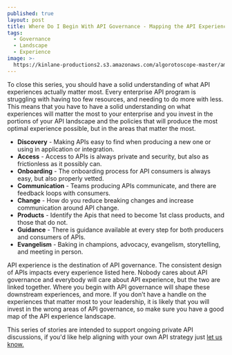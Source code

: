 ```yaml
---
published: true
layout: post
title: Where Do I Begin With API Governance - Mapping the API Experience Landscape
tags:
  - Governance
  - Landscape
  - Experience
image: >-
  https://kinlane-productions2.s3.amazonaws.com/algorotoscope-master/america-immigration_dumping-ground-statue-of-liberty-front-bright.jpg
---
```

To close this series, you should have a solid understanding of what API experiences actually matter most. Every enterprise API program is struggling with having too few resources, and needing to do more with less. This means that you have to have a solid understanding on what experiences will matter the most to your enterprise and you invest in the portions of your API landscape and the policies that will produce the most optimal experience possible, but in the areas that matter the most.

  - **Discovery** - Making APIs easy to find when producing a new one or using in application or integration.
  - **Access** - Access to APIs is always private and security, but also as frictionless as it possibly can.
  - **Onboarding** - The onboarding process for API consumers is always easy, but also properly vetted. 
  - **Communication** - Teams producing APIs communicate, and there are feedback loops with consumers.
  - **Change** - How do you reduce breaking changes and increase communication around API change.
  - **Products** - Identify the Apis that need to become 1st class products, and those that do not.
  - **Guidance** - There is guidance available at every step for both producers and consumers of APIs.
  - **Evangelism** - Baking in champions, advocacy, evangelism, storytelling, and meeting in person.

API experience is the destination of API governance. The consistent design of APIs impacts every experience listed here. Nobody cares about API governance and everybody will care about API experience, but the two are linked together. Where you begin with API governance will shape these downstream experiences, and more. If you don’t have a handle on the experiences that matter most to your leadership, it is likely that you will invest in the wrong areas of API governance, so make sure you have a good map of the API experience landscape. 

<div id="process-banner" class="alert alert-danger" role="alert">
 This series of stories are intended to support ongoing private API discussions, if you'd like help aligning with your own API strategy just <a href="https://apievangelist.com/contact/">let us know.</a>
</div>